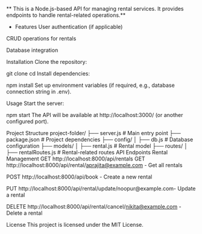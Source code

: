 ** This is a Node.js-based API for managing rental services. It provides endpoints to handle rental-related operations.**

 - Features
User authentication (if applicable)

CRUD operations for rentals

Database integration

Installation
Clone the repository:

git clone <repository-url>
cd <project-folder>
Install dependencies:

npm install
Set up environment variables (if required, e.g., database connection string in .env).

Usage
Start the server:

npm start
The API will be available at http://localhost:3000/ (or another configured port).

Project Structure
project-folder/
├── server.js          # Main entry point
├── package.json       # Project dependencies
├── config/
│   ├── db.js         # Database configuration
├── models/
│   ├── rental.js     # Rental model
├── routes/
│   ├── rentalRoutes.js # Rental-related routes
API Endpoints
Rental Management
GET http://localhost:8000/api/rentals
GET http://localhost:8000/api/rental/aprajita@example.com - Get all rentals      

POST http://localhost:8000/api/book - Create a new rental

PUT http://localhost:8000/api/rental/update/noopur@example.com- Update a rental

DELETE http://localhost:8000/api/rental/cancel/nikita@example.com - Delete a rental

License
This project is licensed under the MIT License.


